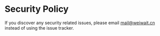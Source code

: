 # Security Policy

If you discover any security related issues, please email mail@weiwait.cn instead of using the issue tracker.
